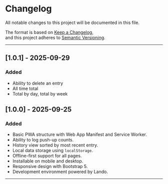 # Changelog
All notable changes to this project will be documented in this file.

The format is based on [Keep a Changelog](https://keepachangelog.com/en/1.0.0/),  
and this project adheres to [Semantic Versioning](https://semver.org/spec/v2.0.0.html).

---

## [1.0.1] - 2025-09-29
### Added
- Ability to delete an entry
- All time total
- Total by day, total by week

## [1.0.0] - 2025-09-25
### Added
- Basic PWA structure with Web App Manifest and Service Worker.
- Ability to log push-up counts.
- History view sorted by most recent entry.
- Local data storage using `localStorage`.
- Offline-first support for all pages.
- Installable on mobile and desktop.
- Responsive design with Bootstrap 5.
- Development environment powered by Lando.

---